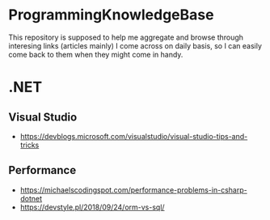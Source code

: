 # ProgrammingKnowledgeBase
This repository is supposed to help me aggregate and browse through interesing links (articles mainly) I come across on daily basis, so I can easily come back to them when they might come in handy.

# .NET
## Visual Studio
* https://devblogs.microsoft.com/visualstudio/visual-studio-tips-and-tricks

## Performance
* https://michaelscodingspot.com/performance-problems-in-csharp-dotnet
* https://devstyle.pl/2018/09/24/orm-vs-sql/

